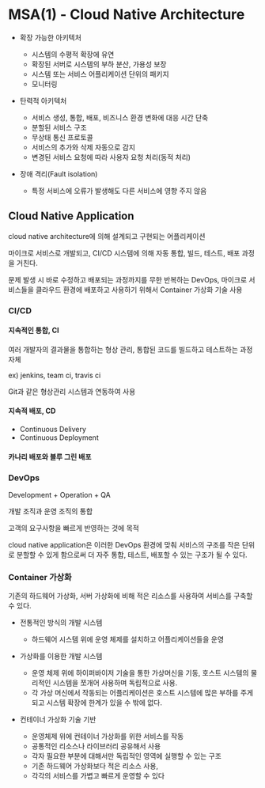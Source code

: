 # MSA(1) - Cloud Native Architecture

* 확장 가능한 아키텍처

	* 시스템의 수평적 확장에 유연
	* 확장된 서버로 시스템의 부하 분산, 가용성 보장
	* 시스템 또는 서비스 어플리케이션 단위의 패키지
	* 모니터링

* 탄력적 아키텍처

	* 서비스 생성, 통합, 배포, 비즈니스 환경 변화에 대응 시간 단축
	* 분할된 서비스 구조
	* 무상태 통신 프로토콜
	* 서비스의 추가와 삭제 자동으로 감지
	* 변경된 서비스 요청에 따라 사용자 요청 처리(동적 처리)

* 장애 격리(Fault isolation)

	* 특정 서비스에 오류가 발생해도 다른 서비스에 영향 주지 않음

## Cloud Native Application

cloud native architecture에 의해 설계되고 구현되는 어플리케이션

마이크로 서비스로 개발되고, CI/CD 시스템에 의해 자동 통합, 빌드, 테스트, 배포 과정을 거친다.

문제 발생 시 바로 수정하고 배포되는 과정까지를 무한 반복하는 DevOps, 마이크로 서비스들을 클라우드 환경에 배포하고 사용하기 위해서 Container 가상화 기술 사용

### CI/CD

#### 지속적인 통합, CI

여러 개발자의 결과물을 통합하는 형상 관리, 통합된 코드를 빌드하고 테스트하는 과정 자체

ex) jenkins, team ci, travis ci

Git과 같은 형상관리 시스템과 연동하여 사용

#### 지속적 배포, CD

* Continuous Delivery
* Continuous Deployment

#### 카나리 배포와 블루 그린 배포

### DevOps

Development + Operation + QA

개발 조직과 운영 조직의 통합

고객의 요구사항을 빠르게 반영하는 것에 목적

cloud native application은 이러한 DevOps 환경에 맞춰 서비스의 구조를 작은 단위로 분할할 수 있게 함으로써 더 자주 통합, 테스트, 배포할 수 있는 구조가 될 수 있다.

### Container 가상화

기존의 하드웨어 가상화, 서버 가상화에 비해 적은 리소스를 사용하여 서비스를 구축할 수 있다.

* 전통적인 방식의 개발 시스템
  * 하드웨어 시스템 위에 운영 체제를 설치하고 어플리케이션들을 운영

* 가상화를 이용한 개발 시스템
  * 운영 체제 위에 하이퍼바이저 기술을 통한 가상머신을 기동, 호스트 시스템의 물리적인 시스템을 쪼개어 사용하며 독립적으로 사용.
  * 각 가상 머신에서 작동되는 어플리케이션은 호스트 시스템에 많은 부하를 주게되고 시스템 확장에 한계가 있을 수 밖에 없다.

* 컨테이너 가상화 기술 기반
  * 운영체제 위에 컨테이너 가상화를 위한 서비스를 작동
  * 공통적인 리소스나 라이브러리 공유해서 사용
  * 각자 필요한 부분에 대해서만 독립적인 영역에 실행할 수 있는 구조
  * 기존 하드웨어 가상화보다 적은 리소스 사용,
  * 각각의 서비스를 가볍고 빠르게 운영할 수 있다

